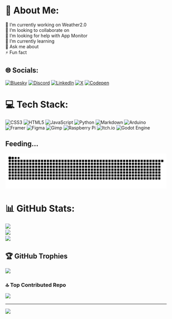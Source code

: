 # 💫 About Me:
🔭 I’m currently working on Weather2.0<br>👯 I’m looking to collaborate on<br>🤝 I’m looking for help with App Monitor<br>🌱 I’m currently learning<br>💬 Ask me about<br>⚡ Fun fact


## 🌐 Socials:
[![Bluesky](https://img.shields.io/badge/bluesky-0285FF?style=for-the-badge&logo=bluesky&logoColor=%23FFFFFF)](https://bsky.app/profile/aneeshshukla.bsky.social) [![Discord](https://img.shields.io/badge/Discord-%237289DA.svg?style=for-the-badge&logo=discord&logoColor=white)](https://discord.gg/gHqqPJ4ZTn) [![LinkedIn](https://img.shields.io/badge/LinkedIn-%230077B5.svg?style=for-the-badge&logo=linkedin&logoColor=white)](https://linkedin.com/in/aneesh-shukla-307a7b345) [![X](https://img.shields.io/badge/X-black.svg?style=for-the-badge&logo=X&logoColor=white)](https://x.com/aneeshukla) [![Codepen](https://img.shields.io/badge/Codepen-000000?style=for-the-badge&logo=codepen&logoColor=white)](https://codepen.io/AneeshShukla) 

# 💻 Tech Stack:
![CSS3](https://img.shields.io/badge/css3-%231572B6.svg?style=for-the-badge&logo=css3&logoColor=white) ![HTML5](https://img.shields.io/badge/html5-%23E34F26.svg?style=for-the-badge&logo=html5&logoColor=white) ![JavaScript](https://img.shields.io/badge/javascript-%23323330.svg?style=for-the-badge&logo=javascript&logoColor=%23F7DF1E) ![Python](https://img.shields.io/badge/python-3670A0?style=for-the-badge&logo=python&logoColor=ffdd54) ![Markdown](https://img.shields.io/badge/markdown-%23000000.svg?style=for-the-badge&logo=markdown&logoColor=white) ![Arduino](https://img.shields.io/badge/-Arduino-00979D?style=for-the-badge&logo=Arduino&logoColor=white) ![Framer](https://img.shields.io/badge/Framer-black?style=for-the-badge&logo=framer&logoColor=blue) ![Figma](https://img.shields.io/badge/figma-%23F24E1E.svg?style=for-the-badge&logo=figma&logoColor=white) ![Gimp](https://img.shields.io/badge/Gimp-657D8B?style=for-the-badge&logo=gimp&logoColor=FFFFFF) ![Raspberry Pi](https://img.shields.io/badge/-Raspberry_Pi-C51A4A?style=for-the-badge&logo=Raspberry-Pi) ![Itch.io](https://img.shields.io/badge/Itch-%23FF0B34.svg?style=for-the-badge&logo=Itch.io&logoColor=white) ![Godot Engine](https://img.shields.io/badge/GODOT-%23FFFFFF.svg?style=for-the-badge&logo=godot-engine)


## Feeding...
<picture>
  <source media="(prefers-color-scheme: dark)" srcset="https://raw.githubusercontent.com/aneeshshukla/aneeshshukla/output/github-contribution-grid-snake-dark.svg" />
  <source media="(prefers-color-scheme: light)" srcset="https://raw.githubusercontent.com/aneeshshukla/aneeshshukla/output/github-contribution-grid-snake.svg" />
  <img alt="github-snake" src="https://raw.githubusercontent.com/aneeshshukla/aneeshshukla/output/github-contribution-grid-snake.svg" />
</picture>

# 📊 GitHub Stats:
![](https://github-readme-stats.vercel.app/api?username=aneeshshukla&theme=transparent&hide_border=false&include_all_commits=true&count_private=true)<br/>
![](https://nirzak-streak-stats.vercel.app/?user=aneeshshukla&theme=transparent&hide_border=false)<br/>
![](https://github-readme-stats.vercel.app/api/top-langs/?username=aneeshshukla&theme=transparent&hide_border=false&include_all_commits=true&count_private=true&layout=compact)

## 🏆 GitHub Trophies
![](https://github-profile-trophy.vercel.app/?username=aneeshshukla&theme=flat&no-frame=false&no-bg=false&margin-w=4)

### 🔝 Top Contributed Repo
![](https://github-contributor-stats.vercel.app/api?username=aneeshshukla&limit=5&theme=transparent&combine_all_yearly_contributions=true)

---
[![](https://visitcount.itsvg.in/api?id=aneeshshukla&icon=0&color=0)](https://visitcount.itsvg.in)

<!-- Proudly created with GPRM ( https://gprm.itsvg.in ) -->
